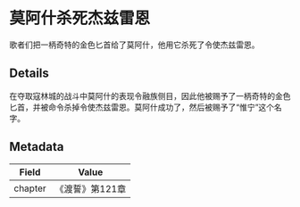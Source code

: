 # 莫阿什杀死杰兹雷恩
歌者们把一柄奇特的金色匕首给了莫阿什，他用它杀死了令使杰兹雷恩。

## Details
在夺取寇林城的战斗中莫阿什的表现令融族侧目，因此他被赐予了一柄奇特的金色匕首，并被命令杀掉令使杰兹雷恩。莫阿什成功了，然后被赐予了“惟宁”这个名字。

## Metadata
| Field | Value |
| ----- | ----- |
| chapter | 《渡誓》第121章 |
